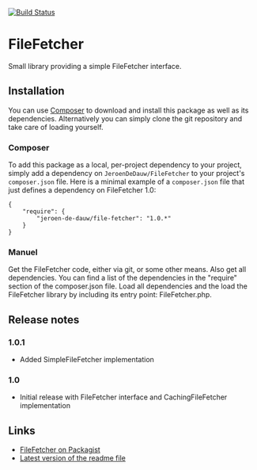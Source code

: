 [![Build Status](https://secure.travis-ci.org/JeroenDeDauw/FileFetcher.png?branch=master)](http://travis-ci.org/JeroenDeDauw/FileFetcher)

# FileFetcher

Small library providing a simple FileFetcher interface.

## Installation

You can use [Composer](http://getcomposer.org/) to download and install
this package as well as its dependencies. Alternatively you can simply clone
the git repository and take care of loading yourself.

### Composer

To add this package as a local, per-project dependency to your project, simply add a
dependency on `JeroenDeDauw/FileFetcher` to your project's `composer.json` file.
Here is a minimal example of a `composer.json` file that just defines a dependency on
FileFetcher 1.0:

    {
        "require": {
            "jeroen-de-dauw/file-fetcher": "1.0.*"
        }
    }

### Manuel

Get the FileFetcher code, either via git, or some other means. Also get all dependencies.
You can find a list of the dependencies in the "require" section of the composer.json file.
Load all dependencies and the load the FileFetcher library by including its entry point:
FileFetcher.php.

## Release notes

### 1.0.1

* Added SimpleFileFetcher implementation

### 1.0

* Initial release with FileFetcher interface and CachingFileFetcher implementation

## Links

* [FileFetcher on Packagist](https://packagist.org/packages/jeroen-de-dauw/file-fetcher)
* [Latest version of the readme file](https://github.com/JeroenDeDauw/FileFetcher/blob/master/README.md)
